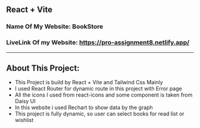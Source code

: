 ## React + Vite

### Name Of My Website: BookStore

### LiveLink Of my Website: https://pro-assignment8.netlify.app/

---

## About This Project:

- This Project is build by React + Vite and Tailwind Css Mainly
- I used React Router for dynamic route in this project with Error page
- All the icons I used from react-icons and some component is taken from Daisy UI
- In this website i used Rechart to show data by the graph
- This project is fully dynamic, so user can select books for read list or wishlist
